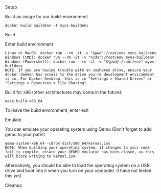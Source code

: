 Setup

Build an image for our build-environment

    docker build buildenv -t myos-buildenv

Build

Enter build environment

    Linux or MacOS: docker run --rm -it -v "$pwd":/root/env myos-buildenv
    Windows (CMD): docker run --rm -it -v "%cd%":/root/env myos-buildenv
    Windows (Powershell): docker run --rm -it -v "${pwd}:/root/env" myos-buildenv
    NOTE: If you are having trouble with an unshared drive, ensure your docker daemon has access to the drive you're development environment is in. For Docker Desktop, this is in "Settings > Shared Drives" or "Settings > Resources > File Sharing". 

Build for x86 (other architectures may come in the future):

    make build-x86_64

To leave the build environment, enter exit

Emulate

You can emulate your operating system using Qemu (Don't forget to add gemu to your path!)

    qemu-system-x86_64 -cdrom dist/x86_64/kernal.iso
    NOTE: When building your operating system, if changes to your code fail to compile, ensure your QEUMU emulator has been closed, as this will block writing to kernal.iso

Alternatively, you should be able to load the operating system on a USB drive and boot into it when you turn on your computer. (I have not tested this yet).

Cleanup
